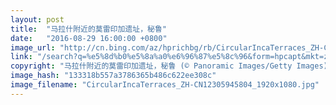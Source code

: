 ```yaml
---
layout: post
title:  "马拉什附近的莫雷印加遗址，秘鲁"
date:   "2016-08-29 16:00:00 +0800"
image_url: "http://cn.bing.com/az/hprichbg/rb/CircularIncaTerraces_ZH-CN12305945804_1920x1080.jpg"
link: "/search?q=%e5%8d%b0%e5%8a%a0%e6%96%87%e5%8c%96&form=hpcapt&mkt=zh-cn"
copyright: "马拉什附近的莫雷印加遗址，秘鲁 (© Panoramic Images/Getty Images)"
image_hash: "133318b557a3786365b486c622ee308c"
image_filename: "CircularIncaTerraces_ZH-CN12305945804_1920x1080.jpg"
---
```

